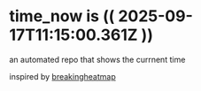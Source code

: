 # time_now is (( 2025-09-17T11:15:00.361Z ))

an automated repo that shows the currnent time

inspired by [breakingheatmap](https://github.com/breakingheatmap/breakingheatmap)